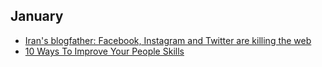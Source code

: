 ## January
- [Iran's blogfather: Facebook, Instagram and Twitter are killing the web](http://www.theguardian.com/technology/2015/dec/29/irans-blogfather-facebook-instagram-and-twitter-are-killing-the-web)
- [10 Ways To Improve Your People Skills](http://www.askmen.com/money/career/28_career.html)